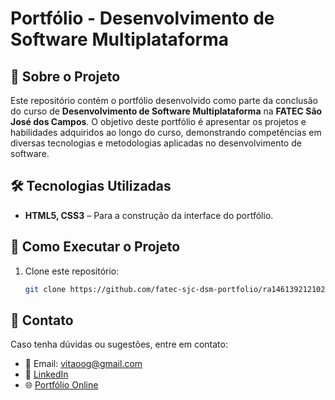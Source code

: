 # Portfólio - Desenvolvimento de Software Multiplataforma

## 📌 Sobre o Projeto

Este repositório contém o portfólio desenvolvido como parte da conclusão do curso de **Desenvolvimento de Software Multiplataforma** na **FATEC São José dos Campos**. O objetivo deste portfólio é apresentar os projetos e habilidades adquiridos ao longo do curso, demonstrando competências em diversas tecnologias e metodologias aplicadas no desenvolvimento de software.

## 🛠️ Tecnologias Utilizadas

- **HTML5, CSS3** – Para a construção da interface do portfólio.

## 🚀 Como Executar o Projeto

1. Clone este repositório:
   ```sh
   git clone https://github.com/fatec-sjc-dsm-portfolio/ra1461392121023.git
   ```

## 📌 Contato

Caso tenha dúvidas ou sugestões, entre em contato:

- 📧 Email: vitaoog@gmail.com
- 🔗 [LinkedIn](https://www.linkedin.com/in/vitorgarcezdeoliveira/)
- 🌐 [Portfólio Online](https://site.com)